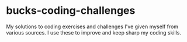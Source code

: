 # bucks-coding-challenges
My solutions to coding exercises and challenges I've given myself from various sources. I use these to improve and keep sharp my coding skills.
